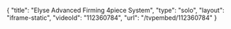 {
    "title": "Elyse Advanced Firming 4piece System",
    "type": "solo",
    "layout": "iframe-static",
    "videoId": "112360784",
    "url": "\/tvpembed\/112360784"
}